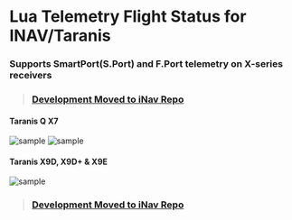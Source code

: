 # Lua Telemetry Flight Status for INAV/Taranis

### Supports SmartPort(S.Port) and F.Port telemetry on X-series receivers

> ### [Development Moved to iNav Repo](https://github.com/iNavFlight/LuaTelemetry)

#### Taranis Q X7
![sample](https://github.com/iNavFlight/LuaTelemetry/blob/master/assets/iNavQX71.png "launch/pilot-based model orientation and location indicators")
![sample](https://github.com/iNavFlight/LuaTelemetry/blob/master/assets/iNavQX72.png "Compass-based direction indicator")

#### Taranis X9D, X9D+ & X9E
![sample](https://github.com/iNavFlight/LuaTelemetry/blob/master/assets/iNavX9D.png "View on Taranis X9D, X9D+ & X9E")


> ### [Development Moved to iNav Repo](https://github.com/iNavFlight/LuaTelemetry)
